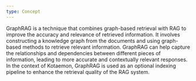```yaml
---
type: Concept
---
```


GraphRAG is a technique that combines graph-based retrieval with RAG to improve the accuracy and relevance of retrieved information. It involves constructing a knowledge graph from the documents and using graph-based methods to retrieve relevant information. GraphRAG can help capture the relationships and dependencies between different pieces of information, leading to more accurate and contextually relevant responses. In the context of Kotaemon, GraphRAG is used as an optional indexing pipeline to enhance the retrieval quality of the RAG system.